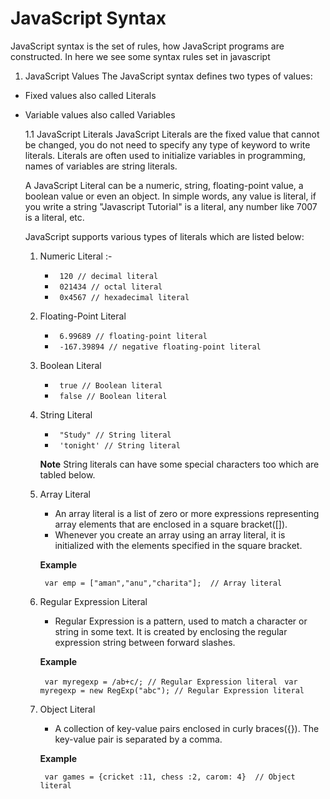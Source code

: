# JavaScript Syntax
JavaScript syntax is the set of rules, how JavaScript programs are constructed.
In here we see some syntax rules set in javascript

<!--
1. JavaScript Values
2. JavaScript Operators
3. JavaScript Expressions
4. JavaScript Keywords
5. JavaScript Comments
6. JavaScript Identifiers
-->

1. JavaScript Values
The JavaScript syntax defines two types of values:
* Fixed values also called Literals
* Variable values also called Variables

    1.1 JavaScript Literals
    JavaScript Literals are the fixed value that cannot be changed, you do not need to specify any type of keyword to write literals. Literals are often used to initialize variables in programming, names of variables are string literals.

    A JavaScript Literal can be a numeric, string, floating-point value, a boolean value or  even an object. In simple words, any value is literal, if you write a string "Javascript 
    Tutorial" is a literal, any number like 7007 is a literal, etc.

    JavaScript supports various types of literals which are listed below:

    1. Numeric Literal :- 
        * ``` 120 // decimal literal```
        * ``` 021434 // octal literal```
        * ``` 0x4567 // hexadecimal literal```
    2. Floating-Point Literal
        * ``` 6.99689 // floating-point literal```
        * ``` -167.39894 // negative floating-point literal```

    3. Boolean Literal
        * ``` true // Boolean literal```
        * ``` false // Boolean literal```

    4. String Literal
        * ``` "Study" // String literal```
        * ``` 'tonight' // String literal```

        **Note** String literals can have some special characters too which are tabled below.

    5. Array Literal
        * An array literal is a list of zero or more expressions representing array elements that are enclosed in a square bracket([]).
        * Whenever you create an array using an array literal, it is initialized with the elements specified in the square bracket.

        **Example**

        ``` var emp = ["aman","anu","charita"];  // Array literal```

    6. Regular Expression Literal
        * Regular Expression is a pattern, used to match a character or string in some text. It is created by enclosing the regular expression string between forward slashes.
        
        **Example**

        ``` var myregexp = /ab+c/; // Regular Expression literal```
        ``` var myregexp = new RegExp("abc"); // Regular Expression literal```

    7. Object Literal
        * A collection of key-value pairs enclosed in curly braces({}). The key-value pair is separated by a comma.
        
        **Example**

        ``` var games = {cricket :11, chess :2, carom: 4}  // Object literal```

